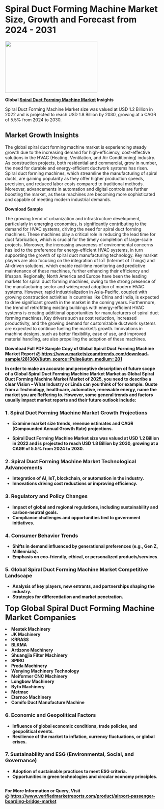 <H1>Spiral Duct Forming Machine Market Size, Growth and Forecast from 2024 - 2031</H1><img class="aligncenter size-medium wp-image-584254" src="https://thirdeyenews.in/wp-content/uploads/2024/09/Global-Market-Research-300x168.jpeg" alt="" width="300" height="168" /><p><strong>Global&nbsp;<a href="https://www.marketsizeandtrends.com/download-sample/281380/&amp;utm_source=Pulse&amp;utm_medium=201">Spiral Duct Forming Machine Market</a> Insights</strong></p><p>Spiral Duct Forming Machine Market size was valued at USD 1.2 Billion in 2022 and is projected to reach USD 1.8 Billion by 2030, growing at a CAGR of 5.5% from 2024 to 2030.</p><p><h2>Market Growth Insights</h2> <p>The global spiral duct forming machine market is experiencing steady growth due to the increasing demand for high-efficiency, cost-effective solutions in the HVAC (Heating, Ventilation, and Air Conditioning) industry. As construction projects, both residential and commercial, grow in number, the need for durable and energy-efficient ductwork systems has risen. Spiral duct forming machines, which streamline the manufacturing of spiral ducts, are gaining popularity as they offer higher production speeds, precision, and reduced labor costs compared to traditional methods. Moreover, advancements in automation and digital controls are further boosting the market, as these machines are becoming more sophisticated and capable of meeting modern industrial demands.</p> <p><strong>Download Sample</strong></p> <p>The growing trend of urbanization and infrastructure development, particularly in emerging economies, is significantly contributing to the demand for HVAC systems, driving the need for spiral duct forming machines. These machines play a critical role in reducing the lead time for duct fabrication, which is crucial for the timely completion of large-scale projects. Moreover, the increasing awareness of environmental concerns has led to the preference for energy-efficient HVAC systems, in turn supporting the growth of spiral duct manufacturing technology. Key market players are also focusing on the integration of IoT (Internet of Things) and AI-driven solutions, which enable real-time monitoring and predictive maintenance of these machines, further enhancing their efficiency and lifespan. Regionally, North America and Europe have been the leading markets for spiral duct forming machines, owing to the strong presence of the manufacturing sector and widespread adoption of modern HVAC systems. However, rapid industrialization in Asia-Pacific, coupled with growing construction activities in countries like China and India, is expected to drive significant growth in the market in the coming years. Furthermore, the trend of retrofitting existing buildings with energy-efficient HVAC systems is creating additional opportunities for manufacturers of spiral duct forming machines. Key drivers such as cost reduction, increased productivity, and the growing demand for customizable ductwork systems are expected to continue fueling the market’s growth. Innovations in machine designs, such as better flexibility, ease of use, and improved material handling, are also propelling the adoption of these machines. <p><strong></p><p><span class=""><strong>Download Full PDF Sample Copy of Global Spiral Duct Forming Machine Market Report</strong> @ <a href="https://www.marketsizeandtrends.com/download-sample/281380/&amp;utm_source=Pulse&amp;utm_medium=201" target="_blank">https://www.marketsizeandtrends.com/download-sample/281380/&amp;utm_source=Pulse&amp;utm_medium=201</a></span></p><p>In order to make an accurate and perceptive description of future scope of a Global&nbsp;Spiral Duct Forming Machine Market Market as Global&nbsp;Spiral Duct Forming Machine Market Market of 2025, you need to describe a clear Vision &ndash; What Industry or Linda can you think of for example: Quote from a Technology, healthcare, automotive, renewable energy, name the market you are Reffering to. However, some general trends and factors usually impact market reports and their future outlook include:</p><h3>1.&nbsp;<strong>Spiral Duct Forming Machine Market Growth Projections</strong></h3><ul><li>Examine market size trends, revenue estimates and CAGR (Compounded Annual Growth Rate) projections.</li><li><p>Spiral Duct Forming Machine Market size was valued at USD 1.2 Billion in 2022 and is projected to reach USD 1.8 Billion by 2030, growing at a CAGR of 5.5% from 2024 to 2030.</p></li></ul><h3>2.&nbsp;<strong>Spiral Duct Forming Machine Market Technological Advancements</strong></h3><ul><li>Integration of AI, IoT, blockchain, or automation in the industry.</li><li>Innovations driving cost reductions or improving efficiency.</li></ul><h3>3.&nbsp;<strong>Regulatory and Policy Changes</strong></h3><ul><li>Impact of global and regional regulations, including sustainability and carbon-neutral goals.</li><li>Compliance challenges and opportunities tied to government initiatives.</li></ul><h3>4.&nbsp;<strong>Consumer Behavior Trends</strong></h3><ul><li>Shifts in demand influenced by generational preferences (e.g., Gen Z, Millennials).</li><li>Emphasis on eco-friendly, ethical, or personalized products/services.</li></ul><h3>5.&nbsp;<strong>Global Spiral Duct Forming Machine Market Competitive Landscape</strong></h3><ul><li>Analysis of key players, new entrants, and partnerships shaping the industry.</li><li>Strategies for differentiation and market penetration.</li></ul><p data-pm-slice="1 1 []"><span style="color: inherit; font-family: inherit; font-size: 25px;">Top Global Spiral Duct Forming Machine Market Companies</span></p><div class="" data-test-id=""><p><li>Mestek Machinery</li><li> JK Machinery</li><li> KRRASS</li><li> BLKMA</li><li> Artizono Machinery</li><li> Shuangjia Filter Machinery</li><li> SPIRO</li><li> Preda Machinery</li><li> Wenying Machinery Technology</li><li> Meiformer CNC Machinery</li><li> Longbow Machinery</li><li> Byfo Machinery</li><li> Metmac</li><li> Eternoo Machinery</li><li> Comifo Duct Manufacture Machine</li></p></div><h3>6.&nbsp;<strong>Economic and Geopolitical Factors</strong></h3><ul><li>Influence of global economic conditions, trade policies, and geopolitical events.</li><li>Resilience of the market to inflation, currency fluctuations, or global crises.</li></ul><h3>7.&nbsp;<strong>Sustainability and ESG (Environmental, Social, and Governance)</strong></h3><ul><li>Adoption of sustainable practices to meet ESG criteria.</li><li>Opportunities in green technologies and circular economy principles.</li></ul><h2><strong style="font-size: 14px;">For More Information or Query, Visit @&nbsp;</strong><a style="background-color: #ffffff; font-size: 14px;" href="https://www.marketsizeandtrends.com/report/spiral-duct-forming-machine-market/" target="_blank">https://www.verifiedmarketreports.com/product/airport-passenger-boarding-bridge-market</a></h2>
